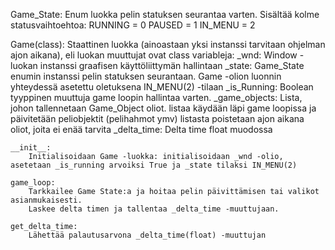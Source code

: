 Game_State:
    Enum luokka pelin statuksen seurantaa varten. Sisältää kolme statusvaihtoehtoa:
        RUNNING = 0
        PAUSED = 1
        IN_MENU = 2

Game(class):
    Staattinen luokka (ainoastaan yksi instanssi tarvitaan ohjelman ajon aikana), eli luokan muuttujat ovat class variableja:
        _wnd:          Window -luokan instanssi graafisen käyttöliittymän hallintaan
        _state:        Game_State enumin instanssi pelin statuksen seurantaan. Game -olion luonnin yhteydessä asetettu oletuksena IN_MENU(2) -tilaan
        _is_Running:   Boolean tyyppinen muuttuja game loopin hallintaa varten.
        _game_objects: Lista, johon tallennetaan Game_Object oliot. listaa käydään läpi game loopissa ja päivitetään peliobjektit (pelihahmot ymv)
                       listasta poistetaan ajon aikana oliot, joita ei enää tarvita
        _delta_time:   Delta time float muodossa


    __init__:
        Initialisoidaan Game -luokka: initialisoidaan _wnd -olio, asetetaan _is_running arvoiksi True ja _state tilaksi IN_MENU(2)

    game_loop:
        Tarkkailee Game State:a ja hoitaa pelin päivittämisen tai valikot asianmukaisesti.
        Laskee delta timen ja tallentaa _delta_time -muuttujaan.

    get_delta_time:
        Lähettää palautusarvona _delta_time(float) -muuttujan